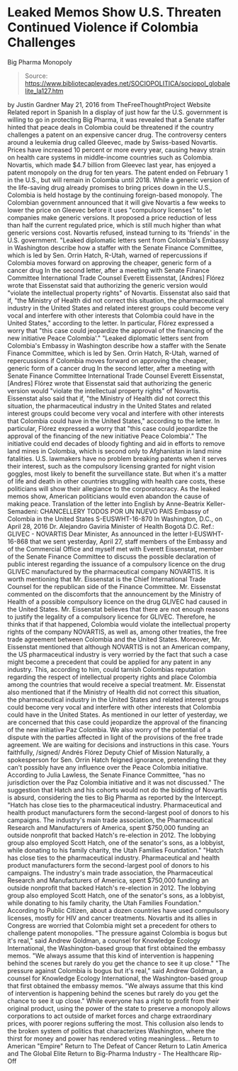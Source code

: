 # Leaked Memos Show U.S. Threaten Continued Violence if Colombia Challenges 
Big Pharma Monopoly

> Source: https://www.bibliotecapleyades.net/SOCIOPOLITICA/sociopol_globalelite_la127.htm

by Justin Gardner May 21, 2016
from TheFreeThoughtProject Website Related report in Spanish
In a display of just how far the U.S. government is willing to go in protecting Big Pharma, it was revealed that a Senate staffer hinted that peace deals in Colombia could be threatened if the country challenges a patent on an expensive cancer drug.
The controversy centers around a leukemia drug called Gleevec, made by Swiss-based Novartis. Prices have increased 10 percent or more every year, causing heavy strain on health care systems in middle-income countries such as Colombia.
Novartis, which made $4.7 billion from Gleevec last year, has enjoyed a patent monopoly on the drug for ten years. The patent ended on February 1 in the U.S., but will remain in Colombia until 2018.
While a generic version of the life-saving drug already promises to bring prices down in the U.S., Colombia is held hostage by the continuing foreign-based monopoly.
The Colombian government announced that it will give Novartis a few weeks to lower the price on Gleevec before it uses "compulsory licenses" to let companies make generic versions.
It proposed a price reduction of less than half the current regulated price, which is still much higher than what generic versions cost.
Novartis refused, instead turning to its 'friends' in the U.S. government.
"Leaked diplomatic letters sent from Colombia's Embassy in Washington describe how a staffer with the Senate Finance Committee, which is led by Sen. Orrin Hatch, R-Utah, warned of repercussions if Colombia moves forward on approving the cheaper, generic form of a cancer drug In the second letter, after a meeting with Senate Finance Committee International Trade Counsel Everett Eissenstat, [Andres] Flórez wrote that Eissenstat said that authorizing the generic version would "violate the intellectual property rights" of Novartis. Eissenstat also said that if, "the Ministry of Health did not correct this situation, the pharmaceutical industry in the United States and related interest groups could become very vocal and interfere with other interests that Colombia could have in the United States," according to the letter. In particular, Flórez expressed a worry that "this case could jeopardize the approval of the financing of the new initiative Peace Colombia'."
"Leaked diplomatic letters sent from Colombia's Embassy in Washington describe how a staffer with the Senate Finance Committee, which is led by Sen. Orrin Hatch, R-Utah, warned of repercussions if Colombia moves forward on approving the cheaper, generic form of a cancer drug
In the second letter, after a meeting with Senate Finance Committee International Trade Counsel Everett Eissenstat, [Andres] Flórez wrote that Eissenstat said that authorizing the generic version would "violate the intellectual property rights" of Novartis.
Eissenstat also said that if,
"the Ministry of Health did not correct this situation, the pharmaceutical industry in the United States and related interest groups could become very vocal and interfere with other interests that Colombia could have in the United States," according to the letter.
In particular, Flórez expressed a worry that "this case could jeopardize the approval of the financing of the new initiative Peace Colombia'."
The initiative could end decades of bloody fighting and aid in efforts to remove land mines in Colombia, which is second only to Afghanistan in land mine fatalities.
U.S. lawmakers have no problem breaking patents when it serves their interest, such as the compulsory licensing granted for night vision goggles, most likely to benefit the surveillance state. But when it's a matter of life and death in other countries struggling with health care costs, these politicians will show their allegiance to the corporatocracy.
As the leaked memos show, American politicians would even abandon the cause of making peace.
Translation of the letter into English by Anne-Beatrix Keller-Semadeni:
CHANCELLERY TODOS POR UN NUEVO PAIS Embassy of Colombia in the United States S-EUSWHT-16-870 In Washington, D.C., on April 28, 2016 Dr. Alejandro Gaviria Minister of Health Bogotá D.C. Ref.: GLIVEC - NOVARTIS Dear Minister, As announced in the letter I-EUSWHT-16-868 that we sent yesterday, April 27, staff members of the Embassy and of the Commercial Office and myself met with Everett Eissenstat, member of the Senate Finance Committee to discuss the possible declaration of public interest regarding the issuance of a compulsory licence on the drug GLIVEC manufactured by the pharmaceutical company NOVARTIS. It is worth mentioning that Mr. Eissenstat is the Chief International Trade Counsel for the republican side of the Finance Committee. Mr. Eissenstat commented on the discomforts that the announcement by the Ministry of Health of a possible compulsory licence on the drug GLIVEC had caused in the United States. Mr. Eissenstat believes that there are not enough reasons to justify the legality of a compulsory licence for GLIVEC. Therefore, he thinks that if that happened, Colombia would violate the intellectual property rights of the company NOVARTIS, as well as, among other treaties, the free trade agreement between Colombia and the United States. Moreover, Mr. Eissenstat mentioned that although NOVARTIS is not an American company, the US pharmaceutical industry is very worried by the fact that such a case might become a precedent that could be applied for any patent in any industry. This, according to him, could tarnish Colombias reputation regarding the respect of intellectual property rights and place Colombia among the countries that would receive a special treatment. Mr. Eissenstat also mentioned that if the Ministry of Health did not correct this situation, the pharmaceutical industry in the United States and related interest groups could become very vocal and interfere with other interests that Colombia could have in the United States. As mentioned in our letter of yesterday, we are concerned that this case could jeopardize the approval of the financing of the new initiative Paz Colombia. We also worry of the potential of a dispute with the parties affected in light of the provisions of the free trade agreement. We are waiting for decisions and instructions in this case. Yours faithfully, /signed/ Andrés Flórez Deputy Chief of Mission
Naturally, a spokesperson for Sen. Orrin Hatch feigned ignorance, pretending that they can't possibly have any influence over the Peace Colombia initiative.
According to Julia Lawless, the Senate Finance Committee,
"has no jurisdiction over the Paz Colombia initiative and it was not discussed."
The suggestion that Hatch and his cohorts would not do the bidding of Novartis is absurd, considering the ties to Big Pharma as reported by the Intercept.
"Hatch has close ties to the pharmaceutical industry. Pharmaceutical and health product manufacturers form the second-largest pool of donors to his campaigns. The industry's main trade association, the Pharmaceutical Research and Manufacturers of America, spent $750,000 funding an outside nonprofit that backed Hatch's re-election in 2012. The lobbying group also employed Scott Hatch, one of the senator's sons, as a lobbyist, while donating to his family charity, the Utah Families Foundation."
"Hatch has close ties to the pharmaceutical industry. Pharmaceutical and health product manufacturers form the second-largest pool of donors to his campaigns.
The industry's main trade association, the Pharmaceutical Research and Manufacturers of America, spent $750,000 funding an outside nonprofit that backed Hatch's re-election in 2012.
The lobbying group also employed Scott Hatch, one of the senator's sons, as a lobbyist, while donating to his family charity, the Utah Families Foundation."
According to Public Citizen, about a dozen countries have used compulsory licenses, mostly for HIV and cancer treatments.
Novartis and its allies in Congress are worried that Colombia might set a precedent for others to challenge patent monopolies.
"The pressure against Colombia is bogus but it's real," said Andrew Goldman, a counsel for Knowledge Ecology International, the Washington-based group that first obtained the embassy memos. "We always assume that this kind of intervention is happening behind the scenes but rarely do you get the chance to see it up close."
"The pressure against Colombia is bogus but it's real," said Andrew Goldman, a counsel for Knowledge Ecology International, the Washington-based group that first obtained the embassy memos.
"We always assume that this kind of intervention is happening behind the scenes but rarely do you get the chance to see it up close."
While everyone has a right to profit from their original product, using the power of the state to preserve a monopoly allows corporations to act outside of market forces and charge extraordinary prices, with poorer regions suffering the most.
This collusion also lends to the broken system of politics that characterizes Washington, where the thirst for money and power has rendered voting meaningless...
Return to American "Empire"
Return to The Defeat of Cancer
Return to Latin America and The Global Elite
Return to Big-Pharma Industry - The Healthcare Rip-Off
